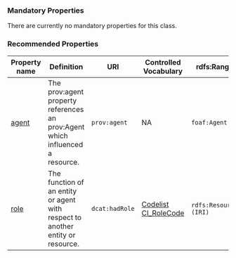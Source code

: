 ### Mandatory Properties

There are currently no mandatory properties for this class.

### Recommended Properties 

<table>
  <thead>
    <tr>
      <th>Property name</th>
      <th>Definition</th>
      <th>URI</th>
      <th>Controlled Vocabulary</th>
      <th>rdfs:Range</th>
      <th>Usage Note</th>
      <th>Cardinality</th>
    </tr>
  </thead>
  <tbody>
    <tr>
      <td><a href="https://www.w3.org/TR/2013/REC-prov-o-20130430/#p_agent">agent</a></td>
      <td>The prov:agent property references an prov:Agent which influenced a resource.</td>
      <td><code>prov:agent</code></td>
      <td>NA</td>
      <td><code>foaf:Agent</code></td>
      <td>This property points to another instance of class <code>foaf:Agent</code>.</td>
      <td>0..1</td>
    </tr>
    <tr>
      <td><a href="https://www.w3.org/TR/vocab-dcat-3/#Property:relationship_hadRole">role</a></td>
      <td>The function of an entity or agent with respect to another entity or resource.</td>
      <td><code>dcat:hadRole</code></td>
      <td><a href="https://standards.iso.org/iso/19115/resources/Codelists/gml/CI_RoleCode.xml">Codelist CI_RoleCode</a></td>
      <td><code>rdfs:Resource (IRI)</code></td>
      <td>Choose one of the roles as listed in the controlled vocabulary. Note that for HealthDCAT-AP, the list of roles might be extended in the future. <br> Example: <code>https://standards.iso.org/iso/19115/resources/Codelists/gml/CI_RoleCode.xml#processor</code></td>
      <td>0..1</td>
    </tr>
  </tbody>
</table>
